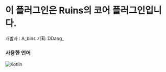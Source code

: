 # **이 플러그인은 Ruins의 코어 플러그인입니다.**
개발자 : A_bins 기획: DDang_

### 사용한 언어
<img alt="Kotlin" src="https://img.shields.io/badge/kotlin-%230095D5.svg?&style=for-the-badge&logo=kotlin&logoColor=white"/>


